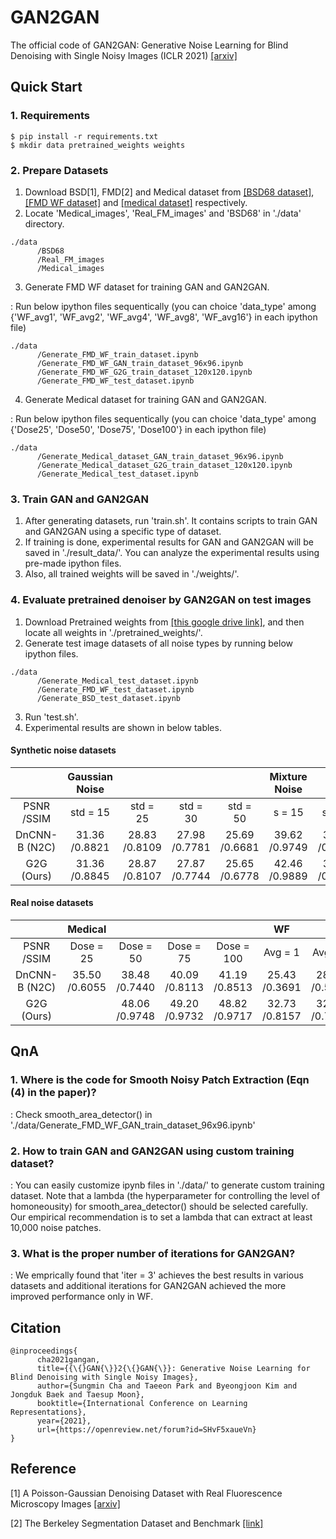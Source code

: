 # GAN2GAN

The official code of GAN2GAN: Generative Noise Learning for Blind Denoising with Single Noisy Images (ICLR 2021) [[arxiv]](https://arxiv.org/abs/1905.10488)

## Quick Start

### 1. Requirements

```
$ pip install -r requirements.txt
$ mkdir data pretrained_weights weights
```

### 2. Prepare Datasets

1) Download BSD[1], FMD[2] and Medical dataset from [[BSD68 dataset]](https://drive.google.com/file/d/10CJDhU9iYp3Ca_T1gLdzrg4Zl2Jmw7Lj/view?usp=sharing), [[FMD WF dataset]](https://drive.google.com/file/d/10T9uJv0ah_kCVvpjt4OCh0Rc5fqLqwvk/view?usp=sharing) and [[medical dataset]](https://drive.google.com/file/d/10MI6R3vkwBKrtHhW2TKOPs56dzH8p_5t/view?usp=sharing) respectively.
2) Locate 'Medical_images', 'Real_FM_images' and 'BSD68' in './data' directory.

```
./data
      /BSD68 
      /Real_FM_images 
      /Medical_images 
```

3) Generate FMD WF dataset for training GAN and GAN2GAN.

: Run below ipython files sequentically (you can choice 'data_type' among {'WF_avg1', 'WF_avg2', 'WF_avg4', 'WF_avg8', 'WF_avg16'} in each ipython file)

```
./data
      /Generate_FMD_WF_train_dataset.ipynb 
      /Generate_FMD_WF_GAN_train_dataset_96x96.ipynb 
      /Generate_FMD_WF_G2G_train_dataset_120x120.ipynb
      /Generate_FMD_WF_test_dataset.ipynb
```

4) Generate Medical dataset for training GAN and GAN2GAN.

: Run below ipython files sequentically (you can choice 'data_type' among {'Dose25', 'Dose50', 'Dose75', 'Dose100'} in each ipython file)

```
./data
      /Generate_Medical_dataset_GAN_train_dataset_96x96.ipynb
      /Generate_Medical_dataset_G2G_train_dataset_120x120.ipynb
      /Generate_Medical_test_dataset.ipynb
```

### 3. Train GAN and GAN2GAN
1) After generating datasets, run 'train.sh'. It contains scripts to train GAN and GAN2GAN using a specific type of dataset.
2) If training is done, experimental results for GAN and GAN2GAN will be saved in './result_data/'. You can analyze the experimental results using pre-made ipython files.
3) Also, all trained weights will be saved in './weights/'.

### 4. Evaluate pretrained denoiser by GAN2GAN on test images

1) Download Pretrained weights from [[this google drive link]](https://drive.google.com/file/d/103YjwKT5ZnB4Z_NKZhlh8X3SrM6k_BDr/view?usp=sharing), and then locate all weights in './pretrained_weights/'.
2) Generate test image datasets of all noise types by running below ipython files.

```
./data
      /Generate_Medical_test_dataset.ipynb
      /Generate_FMD_WF_test_dataset.ipynb
      /Generate_BSD_test_dataset.ipynb
```

3) Run 'test.sh'.
4) Experimental results are shown in below tables.

#### Synthetic noise datasets
|               | Gaussian Noise |               |               |               | Mixture Noise |               |               |               | Correlated Noise |               |
|:-------------:|:--------------:|:-------------:|:-------------:|:-------------:|:-------------:|:-------------:|:-------------:|:-------------:|:----------------:|:-------------:|
|   PSNR /SSIM  |    std = 15    |    std = 25   |    std = 30   |    std = 50   |     s = 15    |     s = 25    |     s = 30    |     s = 50    |     std = 15     |    std = 25   |
| DnCNN-B (N2C) |  31.36 /0.8821 | 28.83 /0.8109 | 27.98 /0.7781 | 25.69 /0.6681 | 39.62 /0.9749 | 37.22 /0.9607 | 30.49 /0.8620 | 30.12 /0.8521 |   30.82 /0.8997  | 27.36 /0.8233 |
|   G2G (Ours)  |  31.36 /0.8845 | 28.87 /0.8107 | 27.87 /0.7744 | 25.65 /0.6778 | 42.46 /0.9889 | 39.65 /0.9812 | 30.41 /0.8562 | 29.93 /0.8450 |   31.21 /0.8976  | 27.50 /0.8188 |

#### Real noise datasets
|               |    Medical    |               |               |               |       WF      |               |               |               |               |
|:-------------:|:-------------:|:-------------:|:-------------:|:-------------:|:-------------:|:-------------:|:-------------:|:-------------:|:-------------:|
|   PSNR /SSIM  |   Dose = 25   |   Dose = 50   |   Dose = 75   |   Dose = 100  |    Avg = 1    |    Avg = 2    |    Avg = 4    |    Avg = 8    |    Avg = 16   |
| DnCNN-B (N2C) | 35.50 /0.6055 | 38.48 /0.7440 | 40.09 /0.8113 | 41.19 /0.8513 | 25.43 /0.3691 | 28.36 /0.5256 | 31.32 /0.6909 | 34.63 /0.8122 | 37.82 /0.9121 |
|   G2G (Ours)  |               | 48.06 /0.9748 | 49.20 /0.9732 | 48.82 /0.9717 | 32.73 /0.8157 | 32.86 /0.7806 | 33.79 /0.8134 | 35.22 /0.8316 | 38.82 /0.9148 |
## QnA
### 1. Where is the code for Smooth Noisy Patch Extraction (Eqn (4) in the paper)?

: Check smooth_area_detector() in './data/Generate_FMD_WF_GAN_train_dataset_96x96.ipynb'

### 2. How to train GAN and GAN2GAN using custom training dataset?

: You can easily customize ipynb files in './data/' to generate custom training dataset. Note that a lambda (the hyperparameter for controlling the level of homoneousity) for smooth_area_detector() should be selected carefully. Our empirical recommendation is to set a lambda that can extract at least 10,000 noise patches.

### 3. What is the proper number of iterations for GAN2GAN?

: We emprically found that 'iter = 3' achieves the best results in various datasets and additional iterations for GAN2GAN achieved the more improved performance only in WF.

## Citation

```
@inproceedings{
      cha2021gangan,
      title={{\{}GAN{\}}2{\{}GAN{\}}: Generative Noise Learning for Blind Denoising with Single Noisy Images},
      author={Sungmin Cha and Taeeon Park and Byeongjoon Kim and Jongduk Baek and Taesup Moon},
      booktitle={International Conference on Learning Representations},
      year={2021},
      url={https://openreview.net/forum?id=SHvF5xaueVn}
}
```

## Reference

[1] A Poisson-Gaussian Denoising Dataset with Real Fluorescence Microscopy Images [[arxiv]](https://arxiv.org/abs/1812.10366)

[2] The Berkeley Segmentation Dataset and Benchmark [[link]](https://www2.eecs.berkeley.edu/Research/Projects/CS/vision/bsds/)
